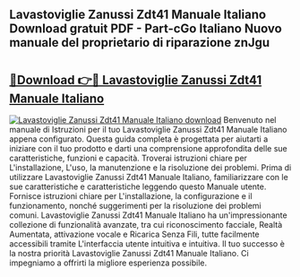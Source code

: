 ## Lavastoviglie Zanussi Zdt41 Manuale Italiano Download gratuit PDF - Part-cGo Italiano Nuovo manuale del proprietario di riparazione znJgu

# <h2><a href="http://dfafz8.blite.top/?on=Lavastoviglie+Zanussi+Zdt41+Manuale+Italiano">🔗Download 👉🔴 Lavastoviglie Zanussi Zdt41 Manuale Italiano</a></h2>

[![Lavastoviglie Zanussi Zdt41 Manuale Italiano download](https://i.imgur.com/lujVjoI.png)](http://dfafz8.blite.top/?on=Lavastoviglie+Zanussi+Zdt41+Manuale+Italiano)
Benvenuto nel manuale di Istruzioni per il tuo Lavastoviglie Zanussi Zdt41 Manuale Italiano appena configurato. Questa guida completa è progettata per aiutarti a iniziare con il tuo prodotto e darti una comprensione approfondita delle sue caratteristiche, funzioni e capacità. Troverai istruzioni chiare per L'installazione, L'uso, la manutenzione e la risoluzione dei problemi. Prima di utilizzare Lavastoviglie Zanussi Zdt41 Manuale Italiano, familiarizzare con le sue caratteristiche e caratteristiche leggendo questo Manuale utente. Fornisce istruzioni chiare per L'installazione, la configurazione e il funzionamento, nonché suggerimenti per la risoluzione dei problemi comuni. Lavastoviglie Zanussi Zdt41 Manuale Italiano ha un'impressionante collezione di funzionalità avanzate, tra cui riconoscimento facciale, Realtà Aumentata, attivazione vocale e Ricarica Senza Fili, tutte facilmente accessibili tramite L'interfaccia utente intuitiva e intuitiva. Il tuo successo è la nostra priorità Lavastoviglie Zanussi Zdt41 Manuale Italiano. Ci impegniamo a offrirti la migliore esperienza possibile.
